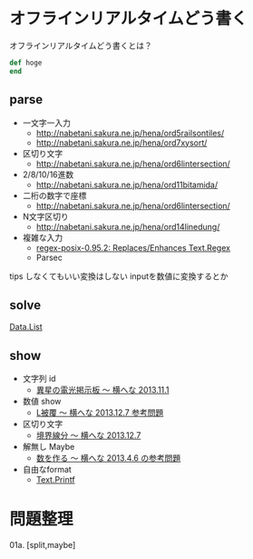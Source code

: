 
オフラインリアルタイムどう書く
====

オフラインリアルタイムどう書くとは？

```ruby
def hoge
end
```

parse
----

- 一文字一入力
  - http://nabetani.sakura.ne.jp/hena/ord5railsontiles/
  - http://nabetani.sakura.ne.jp/hena/ord7xysort/
- 区切り文字
  - http://nabetani.sakura.ne.jp/hena/ord6lintersection/
- 2/8/10/16進数
  - http://nabetani.sakura.ne.jp/hena/ord11bitamida/
- 二桁の数字で座標
  - http://nabetani.sakura.ne.jp/hena/ord6lintersection/
- N文字区切り
  - http://nabetani.sakura.ne.jp/hena/ord14linedung/
- 複雑な入力
  - [regex-posix-0.95.2: Replaces/Enhances Text.Regex](http://www.haskell.org/platform/doc/2013.2.0.0/packages/regex-posix-0.95.2/doc/html/index.html)
  - Parsec

tips
しなくてもいい変換はしない
  inputを数値に変換するとか

solve
----

[Data.List](http://www.haskell.org/ghc/docs/latest/html/libraries/base-4.6.0.1/Data-List.html)

show
----

- 文字列 id
  - [異星の電光掲示板 〜 横へな 2013.11.1](http://nabetani.sakura.ne.jp/hena/ord15elebubo/)
- 数値 show
  - [L被覆 〜 横へな 2013.12.7 参考問題](http://nabetani.sakura.ne.jp/hena/ord16lcove/)
- 区切り文字
  - [境界線分 〜 横へな 2013.12.7](http://nabetani.sakura.ne.jp/hena/ord16boseg/)
- 解無し Maybe
  - [数を作る 〜 横へな 2013.4.6 の参考問題](http://nabetani.sakura.ne.jp/hena/ord9nummake/)
- 自由なformat
  - [Text.Printf](http://www.haskell.org/ghc/docs/latest/html/libraries/base-4.6.0.1/Text-Printf.html)

問題整理
====

01a. [split,maybe]